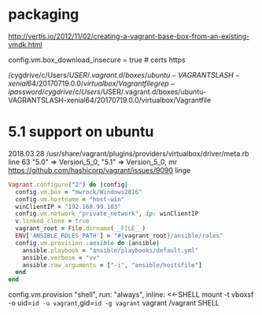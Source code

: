 # packaging
http://vertis.io/2012/11/02/creating-a-vagrant-base-box-from-an-existing-vmdk.html


config.vm.box_download_insecure = true # certs https

/cygdrive/c/Users/$USER/.vagrant.d/boxes/ubuntu-VAGRANTSLASH-xenial64/20170719.0.0/virtualbox/Vagrantfile
grep -i password /cygdrive/c/Users/$USER/.vagrant.d/boxes/ubuntu-VAGRANTSLASH-xenial64/20170719.0.0/virtualbox/Vagrantfile


# 5.1 support on ubuntu
2018.03.28
/usr/share/vagrant/plugins/providers/virtualbox/driver/meta.rb line 63
"5.0" => Version_5_0,
"5.1" => Version_5_0, mr
https://github.com/hashicorp/vagrant/issues/9090
linge

```ruby
Vagrant.configure("2") do |config|
  config.vm.box = "mwrock/Windows2016"
  config.vm.hostname = "host-win"
  winClientIP = "192.168.99.103"
  config.vm.network "private_network", ip: winClientIP
  v.linked_clone = true
  vagrant_root = File.dirname(__FILE__)
  ENV['ANSIBLE_ROLES_PATH'] = "#{vagrant_root}/ansible/roles"
  config.vm.provision :ansible do |ansible|
    ansible.playbook = "ansible/playbooks/default.yml"
    ansible.verbose = "vv"
    ansible.raw_arguments = ["-i", "ansible/hostsfile"]
  end
end
```
config.vm.provision "shell", run: "always", inline: <<-SHELL
        mount -t vboxsf -o uid=`id -u vagrant`,gid=`id -g vagrant` vagrant /vagrant
SHELL
